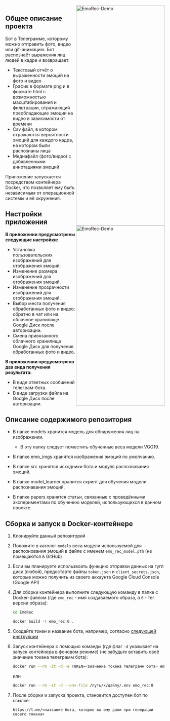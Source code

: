 <img src="https://i.ibb.co/dt22f23/2024-11-30-22-35-39.png" alt="EmoRec-Demo" width="280" height="695" align="right"/>
<img src="https://i.ibb.co/bdLk5Df/2024-11-30-22-37-54.png" alt="EmoRec-Demo" width="280" height="570" align="right"/>

## Общее описание проекта

Бот в Телеграмме, которому можно отправить фото, видео или gif-анимацию. Бот распознаёт выражения лиц людей в кадре и возвращает:

*   Текстовый отчёт о выраженности эмоций на фото и видео
*   График в формате png  и в формате html с возможностью масштабирования и фильтрации, отражающий преобладающие эмоции на видео в зависимости от времени
*   Csv файл, в котором отражаются вероятности эмоций для каждого кадра, на котором были распознаны лица
*   Медиафайл (фото/видео) с добавленными аннотациями эмоций

Приложение запускается посредством контейнера Docker, что позволяет ему быть независимым от операционной системы и её окружения. 



## Настройки приложения

**В приложении предусмотрены следующие настройки:**

*   Установка пользовательских изображений для отображения эмоций. 
*   Изменение размера изображений для отображения эмоций. 
*   Изменение прозрачности изображений для отображения эмоций.
*   Выбор места получения обработанных фото и видео: обратно в чат или на облачное хранилище Google Диск после авторизации. 
*   Смена привязанного облачного хранилища Google Диск для получения обработанных фото и видео. 

**В приложении предусмотрено два вида получения результата:**

*   В виде ответных сообщений телеграм-бота. 
*   В виде загрузки файла на Google Диск после авторизации. 



## Описание содержимого репозитория

- В папке models хранится модель для обнаружения лиц на изображении.
  - В эту папку следует поместить обученные веса модели VGG19.

- В папке emo_imgs хранятся изображения эмоций по умолчанию.

- В папке src хранятся исходники бота и модуля распознавания эмоций.

- В папке model_learner хранится скрипт для обучения модели распознавания эмоций.

- В папке papers хранятся статьи, связанные с проведёнными экспериментами по обучению моделей, использующихся в данном проекте. 



## Сборка и запуск в Docker-контейнере
1. Клонируйте данный репозиторий

2. Положите в католог `models` веса модели используемой для распознования эмоций в файле с именем `emo_rec_model.pth` (не помещаются в GitHub) 

3. Если вы планируете использвоать функцию отправки данных на гугл диск (любой), предоставте файлы `token.json` и `client_secrets.json`, которые можно получить из своего аккаунта Google Cloud Console (Google API)

4. Для сборки контейнера выполните следующую команду в папке с Docker-файлом (где `emo_rec` - имя создаваемого образа, а `0` - тег версии образа):

    ```sh
    cd EmoRec
    ```

    ```sh
    docker build -t emo_rec:0 .
    ```

5. Создайте токен и название бота, например, согласно [следующей инструкции](https://web7.pro/kak-poluchit-token-bota-telegram-api/)

6. Запуск контейнера с помощью команды (где флаг `-d` указывает на запуск контейнера в фоновом режиме) (не забудьте вставить своё значение токена телеграмм бота):

    ```sh
    docker run --rm -it -d -e TOKEN=<значение токена телеграмм бота> emo_rec:0
    ```

    или 

    ```sh
    docker run --rm -it -d --env-file /путь/к/файлу/.env emo_rec:0
    ```
    

6. После сборки и запуска проекта, становится доступен бот по ссылке: 
    
    ```link
    https://t.me/<название бота, которое вы ему дали при генерации своего токена>
    ```


